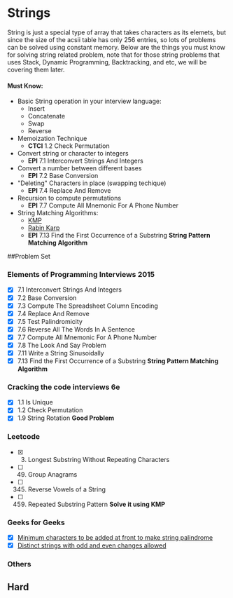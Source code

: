 # Strings
String is just a special type of array that takes characters as its elemets, but since
the size of the acsii table has only 256 entries, so lots of problems can be solved using
constant memory. Below are the things you must know for solving string related problem, note 
that for those string problems that uses Stack, Dynamic Programming, Backtracking, and etc,
we will be covering them later.

#### Must Know:
* Basic String operation in your interview language:
    - Insert
    - Concatenate
    - Swap
    - Reverse
* Memoization Technique 
    - **CTCI** 1.2 Check Permutation
* Convert string or character to integers
    - **EPI** 7.1 Interconvert Strings And Integers
* Convert a number between different bases
    - **EPI** 7.2 Base Conversion
* "Deleting" Characters in place (swapping techique)
    - **EPI** 7.4 Replace And Remove
* Recursion to compute permutations
    - **EPI** 7.7 Compute All Mnemonic For A Phone Number
* String Matching Algorithms:
    - [KMP](https://www.youtube.com/watch?v=5i7oKodCRJo)
    - [Rabin Karp](https://www.youtube.com/watch?v=H4VrKHVG5qI)
    - **EPI** 7.13 Find the First Occurrence of a Substring **String Pattern Matching Algorithm**

##Problem Set
### Elements of Programming Interviews 2015
- [x] 7.1 Interconvert Strings And Integers
- [x] 7.2 Base Conversion
- [x] 7.3 Compute The Spreadsheet Column Encoding
- [x] 7.4 Replace And Remove
- [x] 7.5 Test Palindromicity
- [x] 7.6 Reverse All The Words In A Sentence
- [x] 7.7 Compute All Mnemonic For A Phone Number
- [x] 7.8 The Look And Say Problem
- [x] 7.11 Write a String Sinusoidally
- [x] 7.13 Find the First Occurrence of a Substring **String Pattern Matching Algorithm**

### Cracking the code interviews 6e
- [x] 1.1 Is Unique
- [x] 1.2 Check Permutation
- [x] 1.9 String Rotation **Good Problem**

### Leetcode
- [x] 3. Longest Substring Without Repeating Characters
- [ ] 49. Group Anagrams
- [ ] 345. Reverse Vowels of a String
- [ ] 459. Repeated Substring Pattern **Solve it using KMP**

### Geeks for Geeks
- [x] [Minimum characters to be added at front to make string palindrome](http://www.geeksforgeeks.org/minimum-characters-added-front-make-string-palindrome/)
- [x] [Distinct strings with odd and even changes allowed](http://www.geeksforgeeks.org/distinct-strings-odd-even-changes-allowed/)

### Others

## Hard






